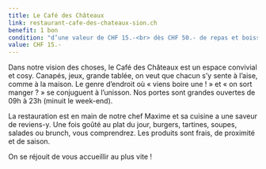 ```yaml
---
title: Le Café des Châteaux
link: restaurant-cafe-des-chateaux-sion.ch
benefit: 1 bon
condition: "d’une valeur de CHF 15.-<br> dès CHF 50.- de repas et boissons<br>027 322 13 96"
value: CHF 15.- 
---
```


Dans notre vision des choses, le
Café des Châteaux est un espace
convivial et cosy. Canapés, jeux,
grande tablée, on veut que chacun
s’y sente à l’aise, comme à
la maison. Le genre d’endroit
où « viens boire une ! » et « on
sort manger ? » se conjuguent
à l’unisson. Nos portes sont
grandes ouvertes de 09h à 23h
(minuit le week-end).

La restauration est en main de
notre chef Maxime et sa cuisine
a une saveur de reviens-y. Une
fois goûté au plat du jour, burgers,
tartines, soupes, salades ou
brunch, vous comprendrez. Les
produits sont frais, de proximité
et de saison.

On se réjouit de vous accueillir
au plus vite !
